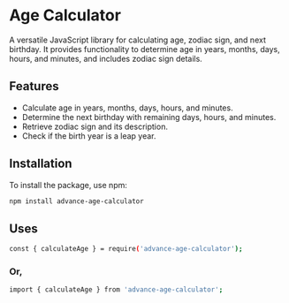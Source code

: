 # Age Calculator

A versatile JavaScript library for calculating age, zodiac sign, and next birthday. It provides functionality to determine age in years, months, days, hours, and minutes, and includes zodiac sign details.

## Features

- Calculate age in years, months, days, hours, and minutes.
- Determine the next birthday with remaining days, hours, and minutes.
- Retrieve zodiac sign and its description.
- Check if the birth year is a leap year.

## Installation

To install the package, use npm:

```bash
npm install advance-age-calculator
```
## Uses

```bash
const { calculateAge } = require('advance-age-calculator');
```
### Or,

```bash
import { calculateAge } from 'advance-age-calculator';
```
